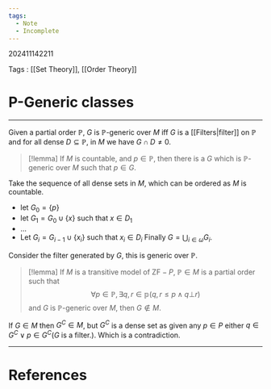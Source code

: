 ```yaml
---
tags:
  - Note
  - Incomplete
---
```

202411142211

Tags : [[Set Theory]], [[Order Theory]]
# P-Generic classes
---
Given a partial order $\mathbb P$, $G$ is $\mathbb P$-generic over $M$ iff $G$ is a [[Filters|filter]] on $\mathbb P$ and for all dense $D\subseteq \mathbb P$, in $M$ we have $G \cap D \neq 0$.

>[!lemma]
>If $M$ is countable, and $p\in \mathbb P$, then there is a $G$ which is $\mathbb P$-generic over $M$ such that $p\in  G$.

Take the sequence of all dense sets in $M$, which can be ordered as $M$ is countable. 
- let $G_{0}= \{ p \}$
- let $G_{1} = G_{0} \cup \{x\}$ such that $x\in D_{1}$
- ...
- Let $G_{i} = G_{i-1} \cup \{ x_{i} \}$ such that $x_{i}\in D_{i}$
Finally $G = \bigcup_{i\in \omega}G_{i}$.

Consider the filter generated by $G$, this is generic over $\mathbb P$.

>[!lemma]
>If $M$ is a transitive model of $\text{ZF}-P$, $\mathbb P\in M$ is a partial order such that
>$$
>\forall p\in \mathbb P, \exists q, r\in \mathbb p (q,r \leq p \land q \bot r)
>$$
>and $G$ is $\mathbb P$-generic over $M$, then $G\notin M$.

If $G\in M$ then $G^C\in M$, but $G^C$ is a dense set as given any $p\in P$ either $q\in G^C \lor p\in G^C$($G$ is a filter.). Which is a contradiction. 

---
# References
